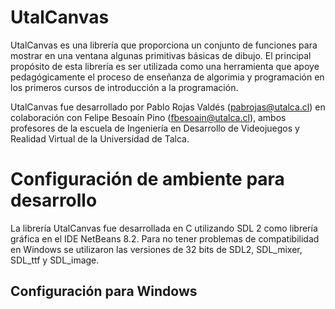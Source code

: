 
# UtalCanvas

UtalCanvas es una librería que proporciona un conjunto de funciones para mostrar en una ventana algunas primitivas 
básicas de dibujo. El principal propósito de esta librería es ser utilizada como una herramienta que apoye pedagógicamente 
el proceso de enseñanza de algorimia y programación en los primeros cursos de introducción a la programación.

UtalCanvas fue desarrollado por Pablo Rojas Valdés (pabrojas@utalca.cl) en colaboración con Felipe Besoaín Pino 
(fbesoain@utalca.cl), ambos profesores de la escuela de Ingeniería en Desarrollo de Videojuegos y Realidad Virtual de la
Universidad de Talca.


# Configuración de ambiente para desarrollo

La librería UtalCanvas fue desarrollada en C utilizando SDL 2 como librería gráfica en el IDE NetBeans 8.2. Para no tener 
problemas de compatibilidad en Windows se utilizaron las versiones de 32 bits de SDL2, SDL_mixer, SDL_ttf y SDL_image.

## Configuración para Windows


